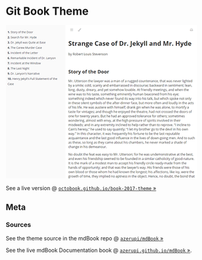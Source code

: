 # Git Book Theme

![](preview.png)

See a live version @ [`octobook.github.io/book-2017-theme` »](http://octobook.github.io/book-2017-theme/)


## Meta

### Sources

See the theme source in the mdBook
repo @ [`azerupi/mdBook` »](https://github.com/azerupi/mdBook)

See the live mdBook Documentation book @ [`azerupi.github.io/mdBook` »](http://azerupi.github.io/mdBook).
